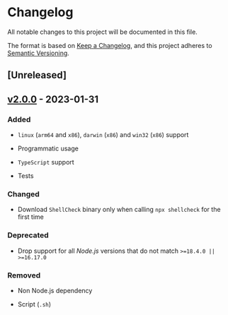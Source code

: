 <!-- markdownlint-disable MD024 -->

# Changelog

All notable changes to this project will be documented in this file.

The format is based on [Keep a Changelog](https://keepachangelog.com/en/1.0.0/),
and this project adheres to [Semantic Versioning](https://semver.org/spec/v2.0.0.html).

## [Unreleased]

## [v2.0.0](https://github.com/gunar/shellcheck/releases/tag/v2.0.0) - 2023-01-31

### Added

- `linux` (`arm64` and `x86`), `darwin` (`x86`) and `win32` (`x86`) support

- Programmatic usage

- `TypeScript` support

- Tests

### Changed

- Download `ShellCheck` binary only when calling `npx shellcheck` for the first time

### Deprecated

- Drop support for all _Node.js_ versions that do not match `>=18.4.0 || >=16.17.0`

### Removed

- Non Node.js dependency

- Script (`.sh`)
